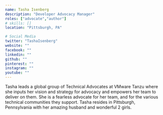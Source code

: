 ```yaml
---
name: Tasha Isenberg
description: "Developer Advocacy Manager"
roles: ["advocate","author"]
# skills: []
location: "Pittsburgh, PA"

# Social Media 
twitter: "TashaIsenberg"
website: ""
facebook: ""
linkedin: ""
github: ""
pinterest: ""
instagram: ""
youtube: ""
---
```

<!-- markdownlint-disable MD041-->
Tasha leads a global group of Technical Advocates at VMware Tanzu where she inputs her vision and strategy for advocacy and empowers her team to deliver on them. She is a fearless advocate for her team, and for the various technical communities they support. Tasha resides in Pittsburgh, Pennsylvania with her amazing husband and wonderful 2 girls.
<!--more-->
